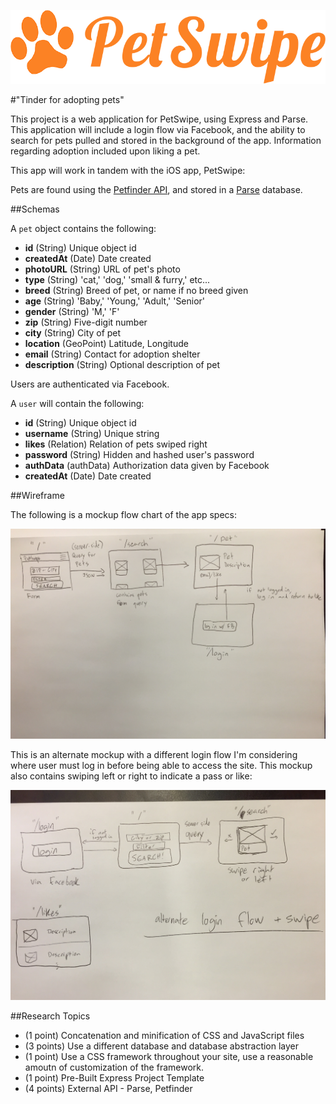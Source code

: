 ![alt tag](/readme-assets/images/logo-orange.png)

#"Tinder for adopting pets"


This project is a web application for PetSwipe, using Express and Parse. This application will include a login flow via Facebook, and the ability to search for pets pulled and stored in the background of the app. Information regarding adoption included upon liking a pet.

This app will work in tandem with the iOS app, PetSwipe:

Pets are found using the [Petfinder API](https://www.petfinder.com/developers/api-docs), and stored in a [Parse](https://parse.com/docs) database.

##Schemas

A `pet` object contains the following:

- **id** (String) Unique object id
- **createdAt** (Date) Date created
- **photoURL** (String) URL of pet's photo
- **type** (String) 'cat,' 'dog,' 'small & furry,' etc...
- **breed** (String) Breed of pet, or name if no breed given
- **age** (String) 'Baby,' 'Young,' 'Adult,' 'Senior'
- **gender** (String) 'M,' 'F'
- **zip** (String) Five-digit number
- **city** (String) City of pet
- **location** (GeoPoint) Latitude, Longitude
- **email** (String) Contact for adoption shelter
- **description** (String) Optional description of pet

Users are authenticated via Facebook.

A `user` will contain the following:

- **id** (String) Unique object id
- **username** (String) Unique string
- **likes** (Relation<pet>) Relation of pets swiped right
- **password** (String) Hidden and hashed user's password
- **authData** (authData) Authorization data given by Facebook
- **createdAt** (Date) Date created

##Wireframe

The following is a mockup flow chart of the app specs:

![alt tag](/readme-assets/wireframe/wireframe.jpg)


This is an alternate mockup with a different login flow I'm considering where user must log in before being able to access the site. This mockup also contains swiping left or right to indicate a pass or like:

![alt tag](/readme-assets/wireframe/alt-wireframe.jpg)


##Research Topics

- (1 point) Concatenation and minification of CSS and JavaScript files
- (3 points) Use a different database and database abstraction layer
- (1 point) Use a CSS framework throughout your site, use a reasonable amoutn of customization of the framework.
- (1 point) Pre-Built Express Project Template
- (4 points) External API - Parse, Petfinder